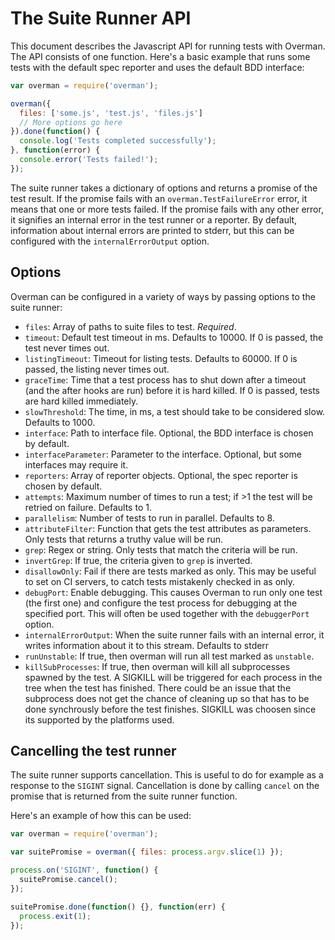 # The Suite Runner API

This document describes the Javascript API for running tests with Overman. The
API consists of one function. Here's a basic example that runs some tests with
the default spec reporter and uses the default BDD interface:

```javascript
var overman = require('overman');

overman({
  files: ['some.js', 'test.js', 'files.js']
  // More options go here
}).done(function() {
  console.log('Tests completed successfully');
}, function(error) {
  console.error('Tests failed!');
});
```

The suite runner takes a dictionary of options and returns a promise of the
test result. If the promise fails with an `overman.TestFailureError` error, it
means that one or more tests failed. If the promise fails with any other error,
it signifies an internal error in the test runner or a reporter. By default,
information about internal errors are printed to stderr, but this can be
configured with the `internalErrorOutput` option.

## Options

Overman can be configured in a variety of ways by passing options to the suite
runner:

* `files`: Array of paths to suite files to test. *Required*.
* `timeout`: Default test timeout in ms. Defaults to 10000. If 0 is passed, the
  test never times out.
* `listingTimeout`: Timeout for listing tests. Defaults to 60000. If 0 is passed,
  the listing never times out.
* `graceTime`: Time that a test process has to shut down after a timeout (and
  the after hooks are run) before it is hard killed. If 0 is passed, tests are
  hard killed immediately.
* `slowThreshold`: The time, in ms, a test should take to be considered slow.
  Defaults to 1000.
* `interface`: Path to interface file. Optional, the BDD interface is chosen by
  default.
* `interfaceParameter`: Parameter to the interface. Optional, but some
  interfaces may require it.
* `reporters`: Array of reporter objects. Optional, the spec reporter is chosen
  by default.
* `attempts`: Maximum number of times to run a test; if >1 the test will be
  retried on failure. Defaults to 1.
* `parallelism`: Number of tests to run in parallel. Defaults to 8.
* `attributeFilter`: Function that gets the test attributes as parameters.
  Only tests that returns a truthy value will be run.
* `grep`: Regex or string. Only tests that match the criteria will be run.
* `invertGrep`: If true, the criteria given to `grep` is inverted.
* `disallowOnly`: Fail if there are tests marked as only. This may be useful to
  set on CI servers, to catch tests mistakenly checked in as only.
* `debugPort`: Enable debugging. This causes Overman to run only one test (the
  first one) and configure the test process for debugging at the specified port.
  This will often be used together with the `debuggerPort` option.
* `internalErrorOutput`: When the suite runner fails with an internal error, it
  writes information about it to this stream. Defaults to stderr
* `runUnstable`: If true, then overman will run all test marked as `unstable`.
* `killSubProcesses`: If true, then overman will kill all subprocesses spawned by
  the test. A SIGKILL will be triggered for each process in the tree when the test
  has finished. There could be an issue that the subprocess does not get the chance
  of cleaning up so that has to be done synchrously before the test finishes.
  SIGKILL was choosen since its supported by the platforms used.

## Cancelling the test runner

The suite runner supports cancellation. This is useful to do for example as a
response to the `SIGINT` signal. Cancellation is done by calling `cancel` on the
promise that is returned from the suite runner function.

Here's an example of how this can be used:

```javascript
var overman = require('overman');

var suitePromise = overman({ files: process.argv.slice(1) });

process.on('SIGINT', function() {
  suitePromise.cancel();
});

suitePromise.done(function() {}, function(err) {
  process.exit(1);
});
```
